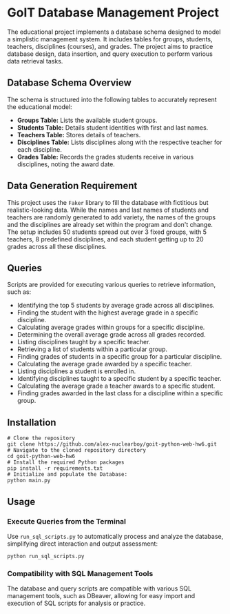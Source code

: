 # GoIT Database Management Project

The educational project implements a database schema designed to model a simplistic management system. It includes tables for groups, students, teachers, disciplines (courses), and grades. The project aims to practice database design, data insertion, and query execution to perform various data retrieval tasks.

## Database Schema Overview

The schema is structured into the following tables to accurately represent the educational model:

- **Groups Table:** Lists the available student groups.
- **Students Table:** Details student identities with first and last names.
- **Teachers Table:** Stores details of teachers.
- **Disciplines Table:** Lists disciplines along with the respective teacher for each discipline.
- **Grades Table:** Records the grades students receive in various disciplines, noting the award date.

## Data Generation Requirement

This project uses the `Faker` library to fill the database with fictitious but realistic-looking data. While the names and last names of students and teachers are randomly generated to add variety, the names of the groups and the disciplines are already set within the program and don't change. The setup includes 50 students spread out over 3 fixed groups, with 5 teachers, 8 predefined disciplines, and each student getting up to 20 grades across all these disciplines.

## Queries

Scripts are provided for executing various queries to retrieve information, such as:

- Identifying the top 5 students by average grade across all disciplines.
- Finding the student with the highest average grade in a specific discipline.
- Calculating average grades within groups for a specific discipline.
- Determining the overall average grade across all grades recorded.
- Listing disciplines taught by a specific teacher.
- Retrieving a list of students within a particular group.
- Finding grades of students in a specific group for a particular discipline.
- Calculating the average grade awarded by a specific teacher.
- Listing disciplines a student is enrolled in.
- Identifying disciplines taught to a specific student by a specific teacher.
- Calculating the average grade a teacher awards to a specific student.
- Finding grades awarded in the last class for a discipline within a specific group.

## Installation

    # Clone the repository
    git clone https://github.com/alex-nuclearboy/goit-python-web-hw6.git
    # Navigate to the cloned repository directory
    cd goit-python-web-hw6
    # Install the required Python packages
    pip install -r requirements.txt
    # Initialize and populate the Database:
    python main.py

## Usage

### Execute Queries from the Terminal

Use `run_sql_scripts.py` to automatically process and analyze the database, simplifying direct interaction and output assessment:

    python run_sql_scripts.py

### Compatibility with SQL Management Tools

The database and query scripts are compatible with various SQL management tools, such as DBeaver, allowing for easy import and execution of SQL scripts for analysis or practice.

